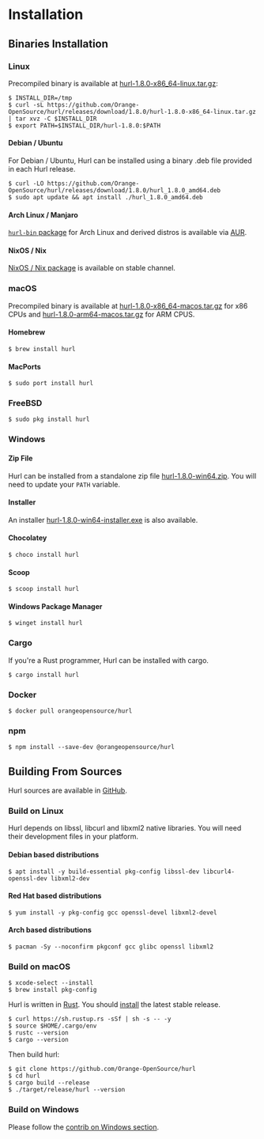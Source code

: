 # Installation

## Binaries Installation

### Linux

Precompiled binary is available at [hurl-1.8.0-x86_64-linux.tar.gz]:

```shell
$ INSTALL_DIR=/tmp
$ curl -sL https://github.com/Orange-OpenSource/hurl/releases/download/1.8.0/hurl-1.8.0-x86_64-linux.tar.gz | tar xvz -C $INSTALL_DIR
$ export PATH=$INSTALL_DIR/hurl-1.8.0:$PATH
```

#### Debian / Ubuntu

For Debian / Ubuntu, Hurl can be installed using a binary .deb file provided in each Hurl release.

```shell
$ curl -LO https://github.com/Orange-OpenSource/hurl/releases/download/1.8.0/hurl_1.8.0_amd64.deb
$ sudo apt update && apt install ./hurl_1.8.0_amd64.deb
```

#### Arch Linux / Manjaro

[`hurl-bin` package] for Arch Linux and derived distros is available via [AUR].

#### NixOS / Nix

[NixOS / Nix package] is available on stable channel.

### macOS

Precompiled binary is available at [hurl-1.8.0-x86_64-macos.tar.gz] for x86 CPUs and [hurl-1.8.0-arm64-macos.tar.gz] for ARM CPUS.

#### Homebrew

```shell
$ brew install hurl
```

#### MacPorts

```shell
$ sudo port install hurl
```

### FreeBSD

```shell
$ sudo pkg install hurl
```

### Windows

#### Zip File

Hurl can be installed from a standalone zip file [hurl-1.8.0-win64.zip]. You will need to update your `PATH` variable.

#### Installer

An installer [hurl-1.8.0-win64-installer.exe] is also available.

#### Chocolatey

```shell
$ choco install hurl
```

#### Scoop

```shell
$ scoop install hurl
```

#### Windows Package Manager

```shell
$ winget install hurl
```

### Cargo

If you're a Rust programmer, Hurl can be installed with cargo.

```shell
$ cargo install hurl
```

### Docker

```shell
$ docker pull orangeopensource/hurl
```

### npm

```shell
$ npm install --save-dev @orangeopensource/hurl
```

## Building From Sources

Hurl sources are available in [GitHub].

### Build on Linux

Hurl depends on libssl, libcurl and libxml2 native libraries. You will need their development files in your platform.


#### Debian based distributions

```shell
$ apt install -y build-essential pkg-config libssl-dev libcurl4-openssl-dev libxml2-dev
```

#### Red Hat based distributions

```shell
$ yum install -y pkg-config gcc openssl-devel libxml2-devel
```

#### Arch based distributions

```shell
$ pacman -Sy --noconfirm pkgconf gcc glibc openssl libxml2
```

### Build on macOS

```shell
$ xcode-select --install
$ brew install pkg-config
```

Hurl is written in [Rust]. You should [install] the latest stable release.

```shell
$ curl https://sh.rustup.rs -sSf | sh -s -- -y
$ source $HOME/.cargo/env
$ rustc --version
$ cargo --version
```

Then build hurl:

```shell
$ git clone https://github.com/Orange-OpenSource/hurl
$ cd hurl
$ cargo build --release
$ ./target/release/hurl --version
```

### Build on Windows

Please follow the [contrib on Windows section].

[GitHub]: https://github.com/Orange-OpenSource/hurl
[hurl-1.8.0-win64.zip]: https://github.com/Orange-OpenSource/hurl/releases/download/1.8.0/hurl-1.8.0-win64.zip
[hurl-1.8.0-win64-installer.exe]: https://github.com/Orange-OpenSource/hurl/releases/download/1.8.0/hurl-1.8.0-win64-installer.exe
[hurl-1.8.0-x86_64-macos.tar.gz]: https://github.com/Orange-OpenSource/hurl/releases/download/1.8.0/hurl-1.8.0-x86_64-macos.tar.gz
[hurl-1.8.0-arm64-macos.tar.gz]: https://github.com/Orange-OpenSource/hurl/releases/download/1.8.0/hurl-1.8.0-arm64-macos.tar.gz
[hurl-1.8.0-x86_64-linux.tar.gz]: https://github.com/Orange-OpenSource/hurl/releases/download/1.8.0/hurl-1.8.0-x86_64-linux.tar.gz
[AUR]: https://wiki.archlinux.org/index.php/Arch_User_Repository
[`hurl-bin` package]: https://aur.archlinux.org/packages/hurl-bin/
[install]: https://www.rust-lang.org/tools/install
[Rust]: https://www.rust-lang.org
[contrib on Windows section]: https://github.com/Orange-OpenSource/hurl/blob/master/contrib/windows/README.md
[NixOS / Nix package]: https://search.nixos.org/packages?from=0&size=1&sort=relevance&type=packages&query=hurl



